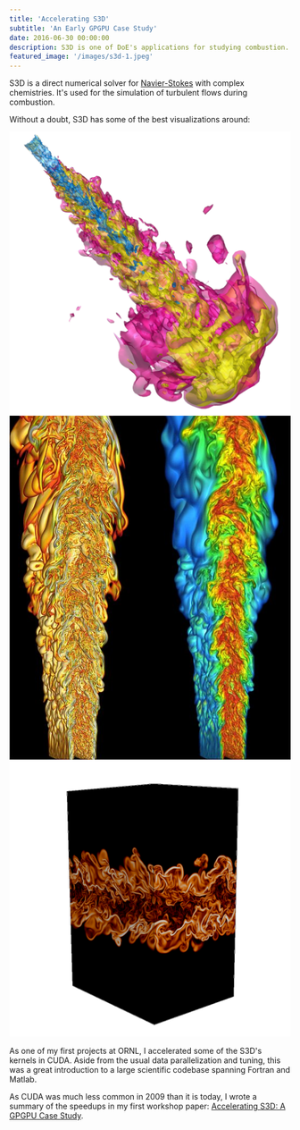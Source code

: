 ```yaml
---
title: 'Accelerating S3D'
subtitle: 'An Early GPGPU Case Study'
date: 2016-06-30 00:00:00
description: S3D is one of DoE's applications for studying combustion. During my time at ORNL, I wrote CUDA for one of the major kernels and helped the app team understand how GPUs could help improve performance.
featured_image: '/images/s3d-1.jpeg'
---
```


S3D is a direct numerical solver for [Navier-Stokes](https://en.wikipedia.org/wiki/Navier%E2%80%93Stokes_equations) with complex chemistries. It's used for the simulation of turbulent flows during combustion. 

Without a doubt, S3D has some of the best visualizations around:

<div class="gallery" data-columns="3">
	<img src="/images/s3d-1.jpeg">
	<img src="/images/s3d-2.jpeg">
	<img src="/images/s3d-3.png">
</div>

As one of my first projects at ORNL, I accelerated some of the S3D's kernels in CUDA. Aside from the usual data parallelization and tuning, this was a great introduction to a large scientific codebase spanning Fortran and Matlab.

As CUDA was much less common in 2009 than it is today, I wrote a summary of the speedups in my first workshop paper: [Accelerating S3D: A GPGPU Case Study](https://dl.acm.org/doi/10.5555/1884795.1884812).
